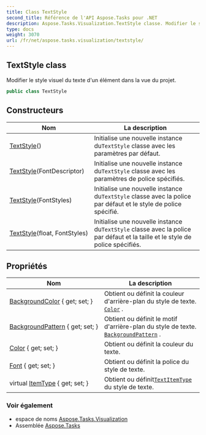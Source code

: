 ```yaml
---
title: Class TextStyle
second_title: Référence de l'API Aspose.Tasks pour .NET
description: Aspose.Tasks.Visualization.TextStyle classe. Modifier le style visuel du texte dun élément dans la vue du projet.
type: docs
weight: 3070
url: /fr/net/aspose.tasks.visualization/textstyle/
---
```

## TextStyle class

Modifier le style visuel du texte d'un élément dans la vue du projet.

```csharp
public class TextStyle
```

## Constructeurs

| Nom | La description |
| --- | --- |
| [TextStyle](textstyle/#constructor)() | Initialise une nouvelle instance du`TextStyle` classe avec les paramètres par défaut. |
| [TextStyle](textstyle/#constructor_1)(FontDescriptor) | Initialise une nouvelle instance du`TextStyle` classe avec les paramètres de police spécifiés. |
| [TextStyle](textstyle/#constructor_2)(FontStyles) | Initialise une nouvelle instance du`TextStyle` classe avec la police par défaut et le style de police spécifié. |
| [TextStyle](textstyle/#constructor_3)(float, FontStyles) | Initialise une nouvelle instance du`TextStyle` classe avec la police par défaut et la taille et le style de police spécifiés. |

## Propriétés

| Nom | La description |
| --- | --- |
| [BackgroundColor](../../aspose.tasks.visualization/textstyle/backgroundcolor/) { get; set; } | Obtient ou définit la couleur d'arrière-plan du style de texte. [`Color`](./color/) . |
| [BackgroundPattern](../../aspose.tasks.visualization/textstyle/backgroundpattern/) { get; set; } | Obtient ou définit le motif d'arrière-plan du style de texte. [`BackgroundPattern`](./backgroundpattern/) . |
| [Color](../../aspose.tasks.visualization/textstyle/color/) { get; set; } | Obtient ou définit la couleur du texte. |
| [Font](../../aspose.tasks.visualization/textstyle/font/) { get; set; } | Obtient ou définit la police du style de texte. |
| virtual [ItemType](../../aspose.tasks.visualization/textstyle/itemtype/) { get; set; } | Obtient ou définit[`TextItemType`](../textitemtype/) du style de texte. |

### Voir également

* espace de noms [Aspose.Tasks.Visualization](../../aspose.tasks.visualization/)
* Assemblée [Aspose.Tasks](../../)


